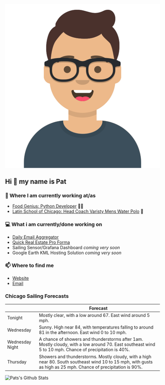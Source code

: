 [![Social banner for p-j-falconer](https://raw.githubusercontent.com/P-J-FALCONER/P-J-FALCONER/master/assets/avataaars.svg)](https://patfalconer.com/)
## Hi :wave: my name is Pat

### 💼 Where I am currently working at/as
- [Food Genius: Python Developer](https://getfoodgenius.com/) 🍔🐍
- [Latin School of Chicago: Head Coach Varisty Mens Water Polo](https://www.latinschool.org/) 🤽


### 💻 What i am currently/done working on
 - [Daily Email Aggregator](https://github.com/P-J-FALCONER/dott_daily_mail)
 - [Quick Real Estate Pro Forma](https://github.com/P-J-FALCONER/henry)
 - Sailing Sensor/Grafana Dashboard *coming very soon*
 - Google Earth KML Hosting Solution *coming very soon*

### 📫 Where to find me
 - [Website](https://patfalconer.com/)
 - [Email](mailto:patrick.j.falconer@gmail.com)


### Chicago Sailing Forecasts
|   | Forecast  |
|---|---|
| Tonight | Mostly clear, with a low around 67. East wind around 5 mph. |
| Wednesday | Sunny. High near 84, with temperatures falling to around 81 in the afternoon. East wind 0 to 10 mph. |
| Wednesday Night | A chance of showers and thunderstorms after 1am. Mostly cloudy, with a low around 70. East southeast wind 5 to 10 mph. Chance of precipitation is 40%. |
| Thursday | Showers and thunderstorms. Mostly cloudy, with a high near 80. South southeast wind 10 to 15 mph, with gusts as high as 25 mph. Chance of precipitation is 90%. |

![Pats's Github Stats](https://github-readme-stats.vercel.app/api?username=p-j-falconer&show_icons=true&theme=radical)

